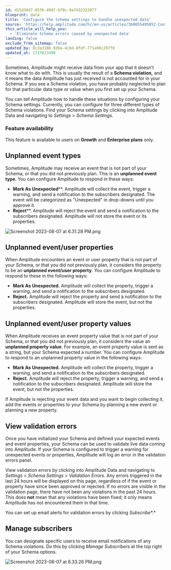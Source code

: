 ```yaml
---
id: d15d30d7-05f6-498f-bf9c-9a7432322077
blueprint: data
title: 'Configure the Schema settings to handle unexpected data'
source: 'https://help.amplitude.com/hc/en-us/articles/360055495852-Configure-the-Schema-settings-to-handle-unexpected-data'
this_article_will_help_you:
  - 'Eliminate Schema errors caused by unexpected data'
landing: false
exclude_from_sitemap: false
updated_by: 0c3a318b-936a-4cbd-8fdf-771a90c297f0
updated_at: 1717623490
---
```

Sometimes, Amplitude might receive data from your app that it doesn't know what to do with. This is usually the result of a **Schema violation,** and it means the data Amplitude has just received is not accounted for in your Schema. If you see a Schema violation, you have probably neglected to plan for that particular data type or value when you first set up your Schema.

You can tell Amplitude how to handle these situations by configuring your Schema settings. Currently, you can configure for three different types of Schema violations. Find your Schema settings by clicking into Amplitude Data and navigating to *Settings* > *Schema Settings.*

### Feature availability

This feature is available to users on **Growth** and **Enterprise plans** only.

## Unplanned event types

Sometimes, Amplitude may receive an event that is not part of your Schema, or that you did not previously plan. This is an **unplanned event type**. You can configure Amplitude to respond in these ways: 

* **Mark As Unexpected****. Amplitude will collect the event, trigger a warning, and send a notification to the subscribers designated. The event will be categorized as "Unexpected" in drop-downs until you approve it.
* **Reject****. Amplitude will reject the event and send a notification to the subscribers designated. Amplitude will not store the event or its properties.  
  
![Screenshot 2023-08-07 at 6.31.28 PM.png](/docs/output/img/data/screenshot-2023-08-07-at-6-31-28-pm-png.png)

## Unplanned event/user properties

When Amplitude encounters an event or user property that is not part of your Schema, or that you did not previously plan, it considers the property to be an **unplanned event/user property**. You can configure Amplitude to respond to these in the following ways: 

* **Mark As Unexpected.** Amplitude will collect the property, trigger a warning, and send a notification to the subscribers designated.
* **Reject.** Amplitude will reject the property and send a notification to the subscribers designated. Amplitude will store the event, but not the properties.

## Unplanned event/user property values

When Amplitude receives an event property value that is not part of your Schema, or that you did not previously plan, it considers the value an **unplanned property value**. For example, an event property value is sent as a string, but your Schema expected a number. You can configure Amplitude to respond to an unplanned property value in the following ways:

* **Mark As Unexpected.** Amplitude will collect the property, trigger a warning, and send a notification to the subscribers designated.
* **Reject.** Amplitude will reject the property, trigger a warning, and send a notification to the subscribers designated. Amplitude will store the event, but not the properties.

If Amplitude is rejecting your event data and you want to begin collecting it, add the events or properties to your Schema by planning a new event or planning a new property.

## View validation errors

Once you have initialized your Schema and defined your expected events and event properties, your Schema can be used to validate live data coming into Amplitude. If your Schema is configured to trigger a warning for unexpected events or properties, Amplitude will log an error in the validation errors panel. 

View validation errors by clicking into Amplitude Data and navigating to *Settings* > *Schema Settings* > *Validation Errors*. Any errors triggered in the last 24 hours will be displayed on this page, regardless of if the event or property have since been approved or rejected. If no errors are visible in the validation page, there have not been any violations in the past 24 hours. This does **not** mean that any violations have been fixed; it only means Amplitude has not encountered them in that time.

You can set up email alerts for validation errors by clicking *Subscribe**.*

## Manage subscribers

You can designate specific users to receive email notifications of any Schema violations. Do this by clicking *Manage Subscribers* at the top right of your Schema options.

![Screenshot 2023-08-07 at 6.33.26 PM.png](/docs/output/img/data/screenshot-2023-08-07-at-6-33-26-pm-png.png)
